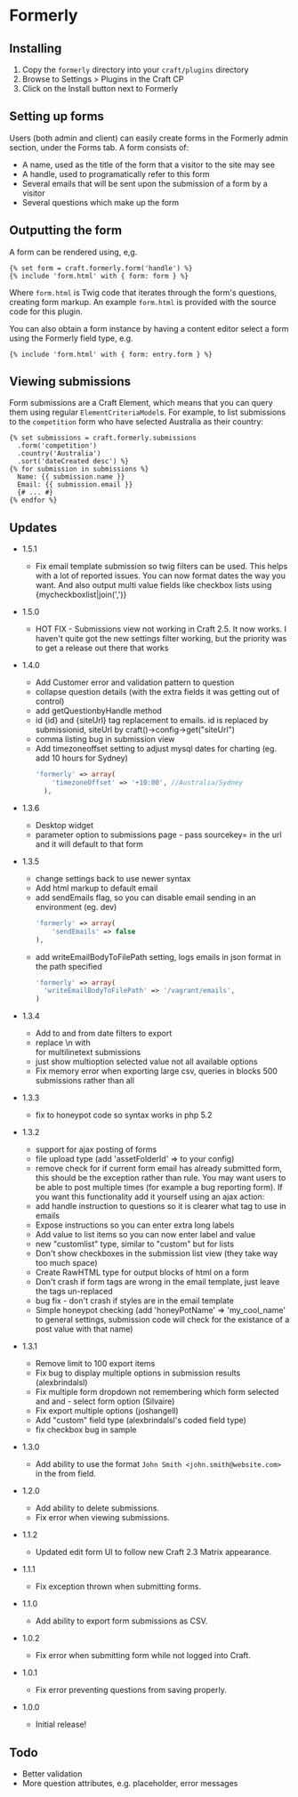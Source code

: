 # Formerly

## Installing

1. Copy the `formerly` directory into your `craft/plugins` directory
2. Browse to Settings > Plugins in the Craft CP
3. Click on the Install button next to Formerly

## Setting up forms

Users (both admin and client) can easily create forms in the Formerly admin
section, under the Forms tab. A form consists of:

* A name, used as the title of the form that a visitor to the site may see
* A handle, used to programatically refer to this form
* Several emails that will be sent upon the submission of a form by a visitor
* Several questions which make up the form

## Outputting the form

A form can be rendered using, e,g.

```twig
{% set form = craft.formerly.form('handle') %}
{% include 'form.html' with { form: form } %}
```

Where `form.html` is Twig code that iterates through the form's questions,
creating form markup. An example  `form.html` is provided with the source code
for this plugin.

You can also obtain a form instance by having a content editor select a form
using the Formerly field type, e.g.

```twig
{% include 'form.html' with { form: entry.form } %}
```

## Viewing submissions

Form submissions are a Craft Element, which means that you can query them using
regular `ElementCriteriaModel`s. For example, to list submissions to the
`competition` form who have selected Australia as their country:

```twig
{% set submissions = craft.formerly.submissions
  .form('competition')
  .country('Australia')
  .sort('dateCreated desc') %}
{% for submission in submissions %}
  Name: {{ submission.name }}
  Email: {{ submission.email }}
  {# ... #}
{% endfor %}
```

## Updates
* 1.5.1
  * Fix email template submission so twig filters can be used. This helps with a lot of reported issues. You can now format dates the way you want. And also output multi value fields like checkbox lists using {mycheckboxlist|join(',')}
* 1.5.0
  * HOT FIX - Submissions view not working in Craft 2.5. It now works. I haven't quite got the new settings filter working, but the priority was to get a release out there that works
* 1.4.0
  * Add Customer error and validation pattern to question
  * collapse question details (with the extra fields it was getting out of control)
  * add getQuestionbyHandle method
  * id {id} and {siteUrl} tag replacement to emails. id is replaced by submissionid, siteUrl by craft()->config->get("siteUrl")
  * comma listing bug in submission view
  * Add timezoneoffset setting to adjust mysql dates for charting (eg. add 10 hours for Sydney)
    ```php
    'formerly' => array(
        'timezoneOffset' => '+10:00', //Australia/Sydney
      ),      
    ```
* 1.3.6
  * Desktop widget
  * parameter option to submissions page - pass sourcekey=<formId> in the url and it will default to that form
* 1.3.5
  * change settings back to use newer syntax
  * Add html markup to default email
  * add sendEmails flag, so you can disable email sending in an environment (eg. dev)
      ```php
      'formerly' => array(
          'sendEmails' => false
      ),      
      ```
  * add writeEmailBodyToFilePath setting, logs emails in json format in the path specified
      ```php
      'formerly' => array(
        'writeEmailBodyToFilePath' => '/vagrant/emails',
      )
      ```
* 1.3.4
  * Add to and from date filters to export
  * replace \n with <br> for multilinetext submissions
  * just show multioption selected value not all available options
  * Fix memory error when exporting large csv, queries in blocks 500 submissions rather than all
* 1.3.3
  * fix to honeypot code so syntax works in php 5.2
* 1.3.2
  * support for ajax posting of forms
  * file upload type (add 'assetFolderId' => <id of asset folder to store files> to your config)
  * remove check for if current form email has already submitted form, this should be the exception rather than rule. You may want users to be able to post multiple times (for example a bug reporting form). If you want this functionality add it yourself using an ajax action:
  * add handle instruction to questions so it is clearer what tag to use in emails
  * Expose instructions so you can enter extra long labels
  * Add value to list items so you can now enter label and value
  * new "customlist" type, similar to "custom" but for lists
  * Don't show checkboxes in the submission list view (they take way too much space)
  * Create RawHTML type for output blocks of html on a form
  * Don't crash if form tags are wrong in the email template, just leave the tags un-replaced
  * bug fix - don't crash if styles are in the email template
  * Simple honeypot checking (add 'honeyPotName' => 'my_cool_name' to general settings, submission code will check for the existance of a post value with that name)

* 1.3.1
  * Remove limit to 100 export items
  * Fix bug to display multiple options in submission results (alexbrindalsl)
  * Fix multiple form dropdown not remembering which form selected and and - select form option (Silvaire)
  * Fix export multiple options (joshangell)
  * Add "custom" field type (alexbrindalsl's coded field type)
  * fix checkbox bug in sample
* 1.3.0
    * Add ability to use the format `John Smith <john.smith@website.com>` in the
    from field.
* 1.2.0
	* Add ability to delete submissions.
	* Fix error when viewing submissions.
* 1.1.2
	* Updated edit form UI to follow new Craft 2.3 Matrix appearance.
* 1.1.1
	* Fix exception thrown when submitting forms.
* 1.1.0
	* Add ability to export form submissions as CSV.
* 1.0.2
	* Fix error when submitting form while not logged into Craft.
* 1.0.1
	* Fix error preventing questions from saving properly.
* 1.0.0
	* Initial release!

## Todo

* Better validation
* More question attributes, e.g. placeholder, error messages
